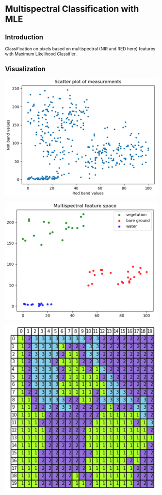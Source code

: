 # Multispectral Classification with MLE

## Introduction

Classification on pixels based on multispectral (NIR and RED here) features with Maximum Likelihood Classifier.

## Visualization

<p align="center">
  <img width="512" src="res\measurements.png">
</p>

<p align="center">
  <img width="512" src="res\feature_space.png">
</p>


<p align="center">
  <img width="512" src="res\classified.png">
</p>
